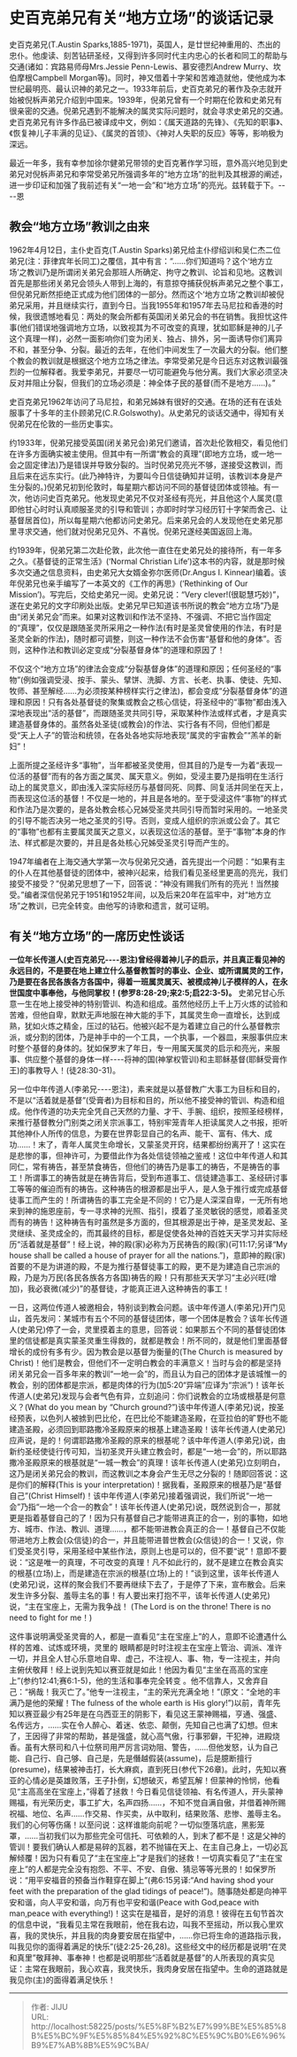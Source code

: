 # 史百克弟兄有关“地方立场”的谈话记录

史百克弟兄(T.Austin Sparks,1885-1971)，英国人，是廿世纪神重用的、杰出的忠仆。他虔读、刻苦钻研圣经，又得到许多同时代主内忠心的长者和同工的帮助与交通(诸如：宾路易师母Mrs.Jessie Penn-Lewis、慕安德烈Andrew Murry、坎伯摩根Campbell Morgan等)。同时，神又借着十字架和苦难造就他，使他成为本世纪最明亮、最认识神的弟兄之一。1933年前后，史百克弟兄的著作及杂志就开始被倪柝声弟兄介绍到中国来。1939年，倪弟兄曾有一个时期在伦敦和史弟兄有很亲密的交通。倪弟兄遇到不能解决的属灵实际问题时，就会寻求史弟兄的交通。史百克弟兄有许多作品已被译成中文，例如：《属天道路的先锋》、《先知的职事》、《恢复神儿子丰满的见证》、《属灵的首领》、《神对人失职的反应》等等，影响极为深远。

最近一年多，我有幸参加徐尔健弟兄带领的史百克著作学习班，意外高兴地见到史弟兄对倪柝声弟兄和李常受弟兄所强调多年的“地方立场”的批判及其根源的阐述，进一步印证和加强了我前述有关“一地一会”和“地方立场”的亮光。兹转载于下。----恩

## 教会“地方立场”教训之由来

1962年4月12日，主仆史百克(T.Austin Sparks)弟兄给主仆缪绍训和吴仁杰二位弟兄(注：菲律宾年长同工)之覆信，其中有言：“……你们知道吗？这个‘地方立场’之教训乃是所谓闭关弟兄会那班人所确定、拘守之教训、论旨和见地。这教训首先是那些闭关弟兄会领头人带到上海的，有意掠夺捕获倪柝声弟兄之整个事工，但倪弟兄断然拒绝正式成为他们团体的一部分。然而这个‘地方立场’之教训却被倪弟兄采用，并且继续实行，直到今日。当我1955年和1957年去马尼拉和香港的时候，我很遗憾地看见：两处的聚会所都有英国闭关弟兄会的书在销售。我担忧这件事(他们错误地强调地方立场，以致视其为不可改变的真理，犹如耶稣是神的儿子这个真理一样)，必然一面影响你们变为闭关、独占、排外，另一面诱导你们离异不和，甚至分争、分裂。最近的去年，在他们中间发生了一次最大的分裂。他们整个教会的教训就是根据这个地方立场之律法。李常受弟兄是今日远东对这教训最强烈的一位解释者。我爱李弟兄，并要尽一切可能避免与他分离。我们大家必须坚决反对并阻止分裂，但我们的立场必须是：神全体子民的基督(而不是地方……)。”

史百克弟兄1962年访问了马尼拉，和弟兄姊妹有很好的交通。在场的还有在该处服事了十多年的主仆顾弟兄(C.R.Golswothy)。从史弟兄的谈话交通中，得知有关倪弟兄在伦敦的一些历史事实。

约1933年，倪弟兄接受英国(闭关弟兄会)弟兄们邀请，首次赴伦敦相交，看见他们在许多方面确实被主使用。但其中有一所谓“教会的真理”(即地方立场，或一地一会之固定律法)乃是错误并导致分裂的。当时倪弟兄亮光不够，遂接受这教训，而且后来在远东实行。(此乃神特许，为要叫今日信徒确知并证明，该教训本身是产生分裂的。)倪弟兄初到伦敦时，每星期六都访问不同的基督徒团体或领袖。有一次，他访问史百克弟兄。他发现史弟兄不仅对圣经有亮光，并且他这个人属灵(意即他甘心时时认真顺服圣灵的引导和管训；亦即时时学习经历钉十字架而舍己、让基督居首位)，所以每星期六他都访问史弟兄。后来弟兄会的人发现他在史弟兄那里寻求交通，他们就对倪弟兄见外、不喜悦。倪弟兄遂经美国返回上海。

约1939年，倪弟兄第二次赴伦敦，此次他一直住在史弟兄处的接待所，有一年多之久。《基督徒的正常生活》(‘Normal Christian Life’)这本书的内容，就是那时候多次交通之信息资料，由史弟兄大女婿金弥尔医师(Dr.Angus I. Kinnear)编着。该年倪弟兄也亲手编写了一本英文的《工作的再思》(‘Rethinking of Our Mission’)。写完后，交给史弟兄一阅。史弟兄说：“Very clever!(很聪慧巧妙)”，遂在史弟兄的文字印刷处出版。史弟兄早已知道该书所说的教会“地方立场”乃是由“闭关弟兄会”而来。如果对这教训和作法不坚持、不强调、不把它当作固定的“真理”，仅仅是跟随圣灵所采用之一种作法(有时是圣灵曾使用的作法，有时是圣灵全新的作法)，随时都可调整，则这一种作法不会伤害“基督和他的身体”。否则，这种作法和教训必定变成“分裂基督身体”的道理和原因了！

不仅这个“地方立场”的律法会变成“分裂基督身体”的道理和原因；任何圣经的“事物”(例如强调受浸、按手、蒙头、擘饼、洗脚、方言、长老、执事、使徒、先知、牧师、甚至解经……为必须按某种榜样实行之律法)，都会变成“分裂基督身体”的道理和原因！只有各处基督徒的聚集或教会之核心信徒，将圣经中的“事物”都由浅入深地表现出“活的基督”，而跟随圣灵共同引导，采取某种作法或样式者，才是真实建造基督身体的。虽然各处圣徒(或教会)的作法、实行各有不同，但他们都是受“天上人子”的管治和统领，在各处各地实际地表现“属灵的宇宙教会”“羔羊的新妇”！

上面所提之圣经许多“事物”，当年都被圣灵使用，但其目的乃是专一为着“表现一位活的基督”而有的各方面之属灵、属天意义。例如，受浸主要乃是指明在生活行动上的属灵意义，即由浅入深实际经历与基督同死、同葬、同复活并同坐在天上，而表现这位活的基督！不仅是一地的，并且是各地的。至于受浸这件“事物”的样式和作法乃是次要的，是各处教会核心兄姊受圣灵共同引导而暂时采用的。一地圣灵的引导不能否决另一地之圣灵的引导。否则，变成人组织的宗派或公会了。其它的“事物”也都有主要属灵属天之意义，以表现这位活的基督。至于“事物”本身的作法、样式都是次要的，并且是各处核心兄姊受圣灵引导而产生的。

1947年编者在上海交通大学第一次与倪弟兄交通，首先提出一个问题：“如果有主的仆人在其他基督徒的团体中，被神兴起来，给我们看见圣经里更高的亮光，我们接受不接受？”倪弟兄思想了一下，回答说：“神没有赐我们所有的亮光！当然接受。”编者深信倪弟兄于1951和1952年间，以及后来20年在监牢中，对“地方立场”之教训，已完全转变。由他写的诗歌和遗言，就可证明。

## 有关“地方立场”的一席历史性谈话

**一位年长传道人(史百克弟兄----恩注)曾经得着神儿子的启示，并且真正看见神的永远目的，不是要在地上建立什么基督教暂时的事业、企业、或所谓属灵的工作，乃是要在各民各族各方各国中，得着一班属灵属天、被模成神儿子模样的人，在永世国度中事奉他，与他同掌权！(参罗8:28-29;来2:5;启22:3-5)。** 史弟兄甘心乐意一生在地上接受神的特别管训、构造和组成。虽然他经历上千上万火炼的试验和苦难，但他自卑，默默无声地服在神大能的手下，其属灵生命一直增长，达到成熟，犹如火炼之精金，压过的钻石。他被兴起不是为着建立自己的什么基督教宗派，或分割的团体，乃是神手中的一个工具，一个执事，一个器皿，来服事供应末时整个基督的身体的。犹如保罗末了年日，专一用属天属灵的启示和亮光，来服事、供应整个基督的身体一样----将神的国(神掌权管训)和主耶稣基督(耶稣受膏作王)的事教导人！(徒28:30-31)。

另一位中年传道人(李弟兄----恩注)，素来就是以基督教广大事工为目标和目的，不是以“活着就是基督”(受膏者)为目标和目的，所以他不接受神的管训、构造和组成。他作传道的功夫完全凭自己天然的力量、才干、手腕、组织，按照圣经榜样，来推行基督教分门别类之闭关宗派事工，特别牢笼青年人拒读属灵人之书报，拒听其他神仆人所传的信息，为要在世界彰显自己的名声、能干、富有、伟大、成功……！末了，青年人属灵生命增长，又蒙圣灵开窍，结果都纷纷离开了！这实在是悲惨的事，但神许可，为要借此作为各处信徒领袖之鉴戒！这位中年传道人和其同仁，常有祷告，甚至禁食祷告，但他们的祷告乃是事工的祷告，不是祷告的事工！所谓事工的祷告就是在祷告背后，受到布道事工、信徒建造事工、圣经研讨事工等等的催迫而有的祷告。这种祷告的根源都是出乎人，是人急于推行或完成基督徒事工而产生的！所谓祷告的事工完全是不同的！它乃是人深深自卑，一无所有地来到神的施恩座前，专一寻求神的光照、指引，摸着了圣灵敏锐的感觉，顺着圣灵而有的祷告！这种祷告有时虽然是多方面的，但其根源是出于神，是圣灵发起、圣灵继续、圣灵成全的，而其最终的目标，都是促使各处神的百姓天天学习并实际经历“活着就是基督”！经上说，神的殿(家)必称为万民祷告的殿(家)(可11:17;另译“My house shall be called a house of prayer for all the nations.”)，意即神的殿(家)首要的不是为讲道的殿，不是为推行基督徒事工的殿，更不是为建造自己宗派的殿，乃是为万民(各民各族各方各国)祷告的殿！只有那些天天学习“主必兴旺(增加)，我必衰微(减少)”的基督徒，才能真正进入这种祷告的事工！

一日，这两位传道人被邀相会，特别谈到教会问题。该中年传道人(李弟兄)开门见山，首先发问：某城市有五个不同的基督徒团体，哪一个团体是教会？该年长传道人(史弟兄)停了一会，灵里摸着主的意思，回答说：如果那五个不同的基督徒团体里的信徒都是真实蒙圣灵重生得救的，就都是教会！所不同的，就是他们里面基督增长的成份有多有少。因为教会是以基督为衡量的(The Church is measured by Christ)！他们是教会，但他们不一定明白教会的丰满意义！当时与会的都是坚持闭关弟兄会一百多年来的教训“一地一会”的，而且认为自己的团体才是该城惟一的教会，别的团体都是宗派，都是肉体的行为(加5:20“异端”应译为“宗派”)！该年长传道人(史弟兄)发现与会者气色有异，立刻追问：你们说教会的立场或根基是何意义？(What do you mean by “Church ground?”)该中年传道人(李弟兄)说，按圣经预表，以色列人被掳到巴比伦，在巴比伦不能建造圣殿，在亚拉伯的旷野也不能建造圣殿，必须回到耶路撒冷圣殿原来的根基上建造圣殿！该年长传道人(史弟兄)应声说，是的！何谓耶路撒冷圣殿的原来的根基呢？该中年传道人(李弟兄)说，由新约圣经使徒行传可知，当初圣灵开头建立教会时，都是“一地一会”的，所以耶路撒冷圣殿原来的根基就是“一城一教会”的真理！该年长传道人(史弟兄)立刻明白，这乃是闭关弟兄会的教训，而这教训之本身会产生无尽之分裂的！随即回答说：这是你们的解释(This is your interpretation)！据我看，圣殿原来的根基乃是“基督自己”(Christ Himself)！该中年传道人(李弟兄)接着强调说，我们所说“一地一会”乃指“一地一个合一的教会”！该年长传道人(史弟兄)说，既然说到合一，那就更是指着基督自己的了！因为只有基督自己才能带进真正的合一，别的事物，如地方、城市、作法、教训、道理……，都不能带进教会真正的合一！基督自己不仅能带进地方上教会(众信徒)的合一，并且能带进普世教会(众信徒)的合一！又说，你们受圣灵引导，采用圣经中某些作法，原则上也是可以的，但不要“说”！意即不要说：“这是唯一的真理，不可改变的真理！凡不如此行的，就不是建立在教会真实的根基(立场)上，而是建造在宗派的根基(立场)上的！”谈到这里，该年长传道人(史弟兄)说，这样的聚会我们不要再继续下去了，于是停了下来，宣布散会。后来发生许多分裂、羞辱主名的事！有人要出来打抱不平，该年长传道人(史弟兄)说，“主在宝座上，无需为我争战！ (The Lord is on the throne! There is no need to fight for me！)

这件事说明满受圣灵膏的人，都是一直看见“主在宝座上”的人，意即不论遭遇什么样的苦难、试炼或环境，灵里的 眼睛都是时时注视主在宝座上管治、调派、准许一切，并且全人甘心乐意地自卑、虚己，不注视人、事、物，专一注视主，并向 主俯伏敬拜！经上说到先知以赛亚就是如此！他因为看见“主坐在高高的宝座上”(参约12:41;赛6:1-5)，他的生活和事奉完全转变 。他不信靠人，又舍弃自己：“祸哉！我灭亡了。”他专一注视主，“主的荣光充满全地！”(原文：“全地的丰满乃是他的荣耀！The fulness of the whole earth is His glory!”)以前，青年先知以赛亚最少有25年是在乌西亚王的阴影下，看见这王蒙神赐福，亨通、强盛、名传远方，……实在令人醉心、着迷、依恋、颠倒，先知自己也满了幻想。但末了，王因得了非常的帮助，甚是强盛，就心高气傲，行事邪僻，干犯神，进殿烧香。虽有大祭司和八十位祭司用严厉言词劝阻、警告，……但他发怒，认为自己能、自己行、自己够、自己是，先是僭越假装(assume)，后是臆断擅行(presume)，结果被神击打，长大麻疯，直到死日(参代下26章)。此时，先知以赛亚的心情必是英雄败落，王子扑倒，幻想破灭，希望瓦解！但蒙神的怜悯，他看见“主高高坐在宝座上，”得着了拯救！今日看见信徒领袖、有名传道人，开头蒙神赐福，有光荣历史，事工扩大，名声四扬……，不知不觉自满自傲，并借着神所赐祝福、地位、名声……作交易、作买卖，从中取利，结果败落、悲惨、羞辱主名。我们的心何等伤痛！以至问说：这样谁能向前呢？一切似堕落坑底，黑影笼罩，……当初我们以为那些完全可信托、可依赖的人，到末了都不是！这是父神的管训！要我们确认人都是易碎的瓦器，若不抛锚在天上、在主自己身上，一切必瓦解倾覆！因为只有看见了“主在宝座上”才是我们的拯救！一切真实看见了“主在宝座上”的人都是完全没有抱怨、不平、不安、自傲、猜忌等等光景的！如保罗所说：“用平安福音的预备当作鞋穿在脚上”(弗6:15另译:“And having shod your feet with the preparation of the glad tidings of peace!”)。随事随处都是向神平安和谐，向人平安和谐，向万有也平安和谐(Peace with God,peace with man,peace with everything!)！这实在是福音，是好的消息！彼得在五旬节首次的信息中说，“我看见主常在我眼前，他在我右边，叫我不至摇动，所以我心里欢喜，我的灵快乐，并且我的肉身要安居在指望中，……你已将生命的道路指示我，叫我见你的面得着满足的快乐”(徒2:25-26,28)。这些经文中的经历都是说明“在灵和真里”敬拜神、事奉神！也都是说明那些“活着就是基督”的人所表现的真实见证：主常在我眼前，我心欢喜，我灵快乐，我肉身安居在指望中。生命的道路就是我见你(主)的面得着满足快乐！

---

> 作者: JIJU  
> URL: http://localhost:58225/posts/%E5%8F%B2%E7%99%BE%E5%85%8B%E5%BC%9F%E5%85%84%E5%92%8C%E5%9C%B0%E6%96%B9%E7%AB%8B%E5%9C%BA/  

